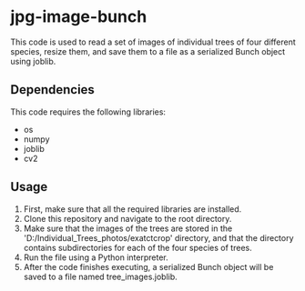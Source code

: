 # jpg-image-bunch

This code is used to read a set of images of individual trees of four different species, resize them, and save them to a file as a serialized Bunch object using joblib.

## Dependencies
This code requires the following libraries:

* os
* numpy
* joblib
* cv2

## Usage
1. First, make sure that all the required libraries are installed.
2. Clone this repository and navigate to the root directory.
3. Make sure that the images of the trees are stored in the 'D:/Individual_Trees_photos/exatctcrop' directory, and that the directory contains subdirectories for each of the four species of trees.
4. Run the  file using a Python interpreter.
5. After the code finishes executing, a serialized Bunch object will be saved to a file named tree_images.joblib.
